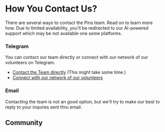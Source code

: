 # How You Contact Us?

There are several ways to contact the Pins team. Read on to learn more how. Due to limited availability, you'll be redirected to our AI-powered support which may be not available one some platforms.

### Telegram

You can contact our team directly or connect with our network of our volunteers on Telegram.

* [Contact the Team directly](https://t.me/ThePinsTeam) (This might take some time.)
* [Connect with our network of our volunteers](https://t.me/VolunteersSupport_byMPBot)

### Email

Contacting the team is not an good option, but we'll try to make our best to reply to your inquires sent thru email.

## Community
